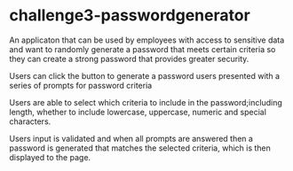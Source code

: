 # challenge3-passwordgenerator
An applicaton that can be used by  employees with access to sensitive data and want to randomly generate a password that meets certain criteria so they can create a strong password that provides greater security.

Users can click the button to generate a password users presented with a series of prompts for password criteria

Users are able to select which criteria to include in the password;including length, whether to include lowercase, uppercase, numeric and special characters.

Users input is validated and when all prompts are answered then a password is generated that matches the selected criteria, which is then displayed to the page.
